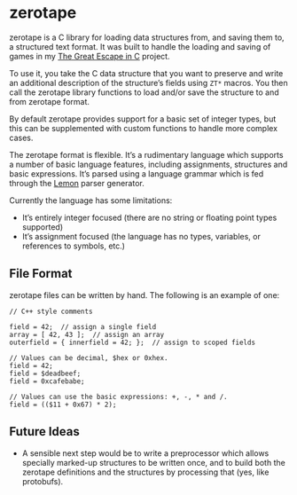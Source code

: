 # zerotape

zerotape is a C library for loading data structures from, and saving them to, a structured text format. It was built to handle the loading and saving of games in my [The Great Escape in C](https://github.com/dpt/The-Great-Escape-in-C) project.

To use it, you take the C data structure that you want to preserve and write an additional description of the structure’s fields using `ZT*` macros. You then call the zerotape library functions to load and/or save the structure to and from zerotape format.

By default zerotape provides support for a basic set of integer types, but this can be supplemented with custom functions to handle more complex cases.

The zerotape format is flexible. It’s a rudimentary language which supports a number of basic language features, including assignments, structures and basic expressions. It’s parsed using a language grammar which is fed through the [Lemon](https://www.sqlite.org/lemon.html) parser generator.

Currently the language has some limitations:
- It’s entirely integer focused (there are no string or floating point types supported)
- It’s assignment focused (the language has no types, variables, or references to symbols, etc.)

## File Format

zerotape files can be written by hand. The following is an example of one:

```
// C++ style comments

field = 42;  // assign a single field
array = [ 42, 43 ];  // assign an array
outerfield = { innerfield = 42; };  // assign to scoped fields

// Values can be decimal, $hex or 0xhex.
field = 42;
field = $deadbeef;
field = 0xcafebabe;

// Values can use the basic expressions: +, -, * and /.
field = (($11 + 0x67) * 2);
```

## Future Ideas

- A sensible next step would be to write a preprocessor which allows specially marked-up structures to be written once, and to build both the zerotape definitions and the structures by processing that (yes, like protobufs).
